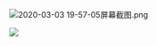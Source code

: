![2020-03-03 19-57-05屏幕截图.png](https://github.com/fangsong0517/Figure-bed/blob/master/2020-03-03%2019-57-05%E5%B1%8F%E5%B9%95%E6%88%AA%E5%9B%BE.png?raw=true)

![](https://github.com/fangsong0517/Figure-bed/blob/master/2020-03-03%2020-25-30%E5%B1%8F%E5%B9%95%E6%88%AA%E5%9B%BE.png?raw=true)

